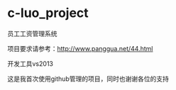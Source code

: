c-luo_project
=============
员工工资管理系统

项目要求请参考：http://www.panggua.net/44.html

开发工具vs2013

这是我首次使用github管理的项目，同时也谢谢各位的支持
